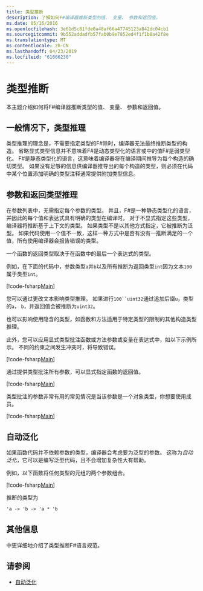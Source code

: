 ```yaml
---
title: 类型推断
description: 了解如何F#编译器推断类型的值、 变量、 参数和返回值。
ms.date: 05/16/2016
ms.openlocfilehash: 3e61d5c81fde0a48af66a47745123a842dc04cb1
ms.sourcegitcommit: 9b552addadfb57fab0b9e7852ed4f1f1b8a42f8e
ms.translationtype: MT
ms.contentlocale: zh-CN
ms.lasthandoff: 04/23/2019
ms.locfileid: "61666230"
---
```

# <a name="type-inference"></a>类型推断

本主题介绍如何将F#编译器推断类型的值、 变量、 参数和返回值。

## <a name="type-inference-in-general"></a>一般情况下，类型推理

类型推理的理念是，不需要指定类型的F#除时，编译器无法最终推断类型的构造。 省略显式类型信息并不意味着F#是动态类型化的语言或中的值F#是弱类型化。 F#是静态类型化的语言，这意味着编译器将在编译期间推导为每个构造的确切类型。 如果没有足够的信息供编译器推导出的每个构造的类型，则必须在代码中某个位置添加明确的类型注释通常提供附加类型信息。

## <a name="inference-of-parameter-and-return-types"></a>参数和返回类型推理

在参数列表中，无需指定每个参数的类型。 并且，F#是一种静态类型化的语言，并因此的每个值和表达式具有明确的类型在编译时。 对于不显式指定这些类型，编译器将推断基于上下文的类型。 如果类型不是以其他方式指定，它被推断为泛型。 如果代码使用一个值不一致，这样一种方式中是否有没有一推断满足的一个值，所有使用编译器会报告错误的类型。

一个函数的返回类型取决于在函数中的最后一个表达式的类型。

例如，在下面的代码中，参数类型`a`并`b`以及所有推断为返回类型`int`因为文本`100`属于类型`int`。

[!code-fsharp[Main](../../../samples/snippets/fsharp/lang-ref-3/snippet301.fs)]

您可以通过更改文本影响类型推理。 如果进行`100``uint32`通过追加后缀`u`，类型的`a`， `b`，并返回值会被推断为`uint32`。

也可以影响使用隐含的类型，如函数和方法适用于特定类型的限制的其他构造类型推理。

此外，您可以应用显式类型批注函数或方法参数或变量在表达式中，如以下示例所示。 不同的约束之间发生冲突时，将导致错误。

[!code-fsharp[Main](../../../samples/snippets/fsharp/lang-ref-3/snippet302.fs)]

通过提供类型批注所有参数，可以显式指定函数的返回值。

[!code-fsharp[Main](../../../samples/snippets/fsharp/lang-ref-3/snippet303.fs)]

类型批注的参数非常有用的常见情况是当该参数是一个对象类型，你想要使用成员。

[!code-fsharp[Main](../../../samples/snippets/fsharp/lang-ref-3/snippet304.fs)]

## <a name="automatic-generalization"></a>自动泛化

如果函数代码并不依赖参数的类型，编译器会考虑要为泛型的参数。 这称为*自动泛化*，它可以是编写泛型代码，且不会增加复杂性大有帮助。

例如，以下函数将任何类型的元组的两个参数组合。

[!code-fsharp[Main](../../../samples/snippets/fsharp/lang-ref-3/snippet305.fs)]

推断的类型为

```fsharp
'a -> 'b -> 'a * 'b
```

## <a name="additional-information"></a>其他信息

中更详细地介绍了类型推断F#语言规范。

## <a name="see-also"></a>请参阅

- [自动泛化](generics/automatic-generalization.md)